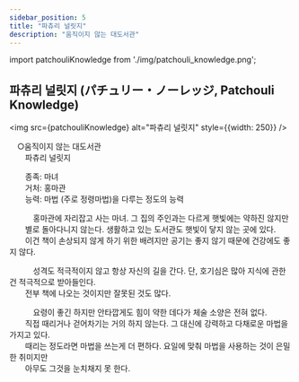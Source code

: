 ```yaml
---
sidebar_position: 5
title: "파츄리 널릿지"
description: "움직이지 않는 대도서관"
---
```


import patchouliKnowledge from './img/patchouli_knowledge.png';

## 파츄리 널릿지 (パチュリー・ノーレッジ, Patchouli Knowledge)

<img src={patchouliKnowledge} alt="파츄리 널릿지" style={{width: 250}} />

　○움직이지 않는 대도서관  
　　파츄리 널릿지  

　　종족: 마녀  
　　거처: 홍마관  
　　능력: 마법 (주로 정령마법)을 다루는 정도의 능력  

　　　홍마관에 자리잡고 사는 마녀. 그 집의 주인과는 다르게 햇빛에는 약하진 않지만  
　　별로 돌아다니지 않는다. 생활하고 있는 도서관도 햇빛이 닿지 않는 곳에 있다.  
　　이건 책이 손상되지 않게 하기 위한 배려지만 공기는 좋지 않기 때문에 건강에도 좋지 않다.  

　　　성격도 적극적이지 않고 항상 자신의 길을 간다. 단, 호기심은 많아 지식에 관한 건 적극적으로 받아들인다.  
　　전부 책에 나오는 것이지만 잘못된 것도 많다.  

　　　요령이 좋긴 하지만 안타깝게도 힘이 약한 데다가 체술 소양은 전혀 없다.  
　　직접 때리거나 걷어차기는 거의 하지 않는다. 그 대신에 강력하고 다채로운 마법을 가지고 있다.  
　　때리는 정도라면 마법을 쓰는게 더 편하다. 요일에 맞춰 마법을 사용하는 것이 은밀한 취미지만  
　　아무도 그것을 눈치채지 못 한다.
